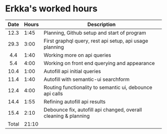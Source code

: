 # Erkka's worked hours

| Date  | Hours | Description                                                     |
| :---: | ----- | --------------------------------------------------------------- |
| 12.3  | 1:45  | Planning, Github setup and start of program                     |
| 29.3  | 3:00  | First graphql query, rest api setup, api usage planning         |
|  4.4  | 1:40  | Working more on api queries                                     |
|  5.4  | 4:00  | Working on front end querying and appearance                    |
| 10.4  | 1:00  | Autofill api initial queries                                    |
| 11.4  | 1:40  | Autofill with semantic-ui searchform                            |
| 12.4  | 4:00  | Routing functionality to semantic ui, debounce api calls        |
| 14.4  | 1:55  | Refining autofill api results                                   |
| 15.4  | 2:10  | Debounce fix, autofill api changed, overall cleaning & planning |
| Total | 21:10 |                                                                 |
